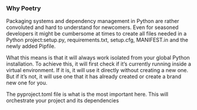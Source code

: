 ### Why Poetry

Packaging systems and dependency management in Python are rather convoluted and hard to understand for newcomers. Even for seasoned developers it might be cumbersome at times to create all files needed in a Python project:setup.py, requirements.txt, setup.cfg, MANIFEST.in and the newly added Pipfile.

What this means is that it will always work isolated from your global Python installation. To achieve this, it will first check if it’s currently running inside a virtual environment. If it is, it will use it directly without creating a new one. But if it’s not, it will use one that it has already created or create a brand new one for you.

The pyproject.toml file is what is the most important here. This will orchestrate your project and its dependencies
